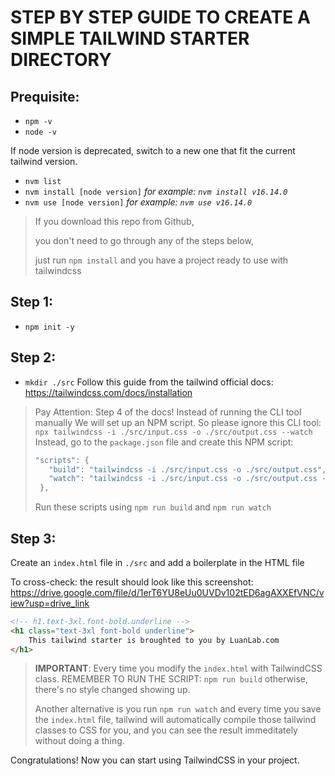 # STEP BY STEP GUIDE TO CREATE A SIMPLE TAILWIND STARTER DIRECTORY

## Prequisite:
- `npm -v`
- `node -v`

If node version is deprecated, switch to a new one that fit the current tailwind version.

- `nvm list`
- `nvm install [node version]` 
*for example: `nvm install v16.14.0`*
- `nvm use [node version]` 
*for example: `nvm use v16.14.0`*

> If you download this repo from Github, 
>
> you don't need to go through any of the steps below, 
>
> just run `npm install` and you have a project ready to use with tailwindcss

## Step 1: 
- `npm init -y`

## Step 2: 
- `mkdir ./src`
Follow this guide from the tailwind official docs: https://tailwindcss.com/docs/installation

> Pay Attention: Step 4 of the docs!
> Instead of running the CLI tool manually
> We will set up an NPM script.
> So please ignore this CLI tool: `npx tailwindcss -i ./src/input.css -o ./src/output.css --watch`
> Instead, go to the `package.json` file and create this NPM script:
>```javascript
> "scripts": {
>    "build": "tailwindcss -i ./src/input.css -o ./src/output.css",
>    "watch": "tailwindcss -i ./src/input.css -o ./src/output.css --watch"
>  },
> ```
> Run these scripts using `npm run build` and `npm run watch`

## Step 3:
Create an `index.html` file in `./src` and add a boilerplate in the HTML file

To cross-check: the result should look like this screenshot: https://drive.google.com/file/d/1erT6YU8eUu0UVDv102tED6agAXXEfVNC/view?usp=drive_link

```html
<!-- h1.text-3xl.font-bold.underline -->
<h1 class="text-3xl font-bold underline">
    This tailwind starter is broughted to you by LuanLab.com
</h1>
```

> **IMPORTANT**: 
> Every time you modify the `index.html` with TailwindCSS class.
> REMEMBER TO RUN THE SCRIPT: `npm run build`
> otherwise, there's no style changed showing up.
>
> Another alternative is you run `npm run watch` and every time you save the `index.html` file, tailwind will automatically compile those tailwind classes to CSS for you, and you can see the result immeditately without doing a thing.


Congratulations! Now you can start using TailwindCSS in your project.